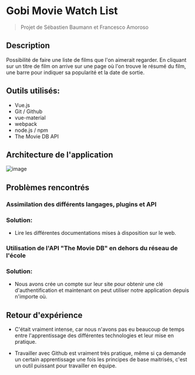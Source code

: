 # Gobi Movie Watch List
> Projet de Sébastien Baumann et Francesco Amoroso



## Description
Possibilité de faire une liste de films que l'on aimerait regarder.
En cliquant sur un titre de film on arrive sur une page où l'on trouve le résumé du film, une barre pour indiquer sa popularité et la date de sortie.

## Outils utilisés:

+ Vue.js
+ Git / Github
+ vue-material
+ webpack
+ node.js / npm
+ The Movie DB API

## Architecture de l'application

![image](./documents/architecture-app.jpg"Architecture")


## Problèmes rencontrés

### Assimilation des différents langages, plugins et API
  ### Solution:
  * Lire les différentes documentations mises à disposition sur le web.

### Utilisation de l'API "The Movie DB" en dehors du réseau de l'école
  ### Solution:
  * Nous avons crée un compte sur leur site pour obtenir une clé d'authentification et maintenant on peut utiliser notre application depuis n'importe où.



## Retour d'expérience

+ C'était vraiment intense, car nous n'avons pas eu beaucoup de temps entre l'apprentissage des différentes technologies et leur mise en pratique.

+ Travailler avec Github est vraiment très pratique, même si ça demande un certain apprentissage une fois les principes de base maitrisés, c'est un outil puissant pour travailler en équipe.



